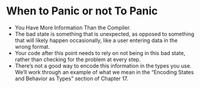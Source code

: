 # When to Panic or not To Panic

- You Have More Information Than the Compiler.
- The bad state is something that is unexpected, as opposed to something that will likely happen occasionally, like a user entering data in the wrong format.
- Your code after this point needs to rely on not being in this bad state, rather than checking for the problem at every step.
- There’s not a good way to encode this information in the types you use. We’ll work through an example of what we mean in the “Encoding States and Behavior as Types” section of Chapter 17.
